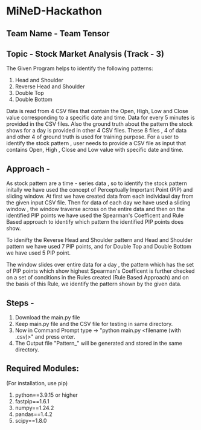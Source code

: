 # MiNeD-Hackathon

## Team Name - Team Tensor 
## Topic - Stock Market Analysis (Track - 3)

The Given Program helps to identify the following patterns:
1. Head and Shoulder 
2. Reverse Head and Shoulder
3. Double Top 
4. Double Bottom

Data is read from 4 CSV files that contain the Open, High, Low and Close value corresponding to a specific date and time. Data for every 5 minutes is provided in the CSV files. Also the ground truth about the pattern the stock shows for a day is provided in other 4 CSV files. These 8 files , 4 of data and other 4 of ground truth is used for training purpose. For a user to identify the stock pattern , user needs to provide a CSV file as input that contains Open, High , Close and Low value with specific date and time.


## Approach -
As stock pattern are a time - series data , so to identify the stock pattern initally we have used the concept of Perceptually Important Point (PIP) and sliding window. At first we have created data from each individaul day from the given input CSV file. Then for data of each day we have used a sliding window , the window traverse across on the entire data and then on the identified PIP points we have used the Spearman's Coefficent and Rule Based approach to identify which pattern the identified PIP points does show.

To idenifty the Reverse Head and Shoulder pattern and Head and Shoulder pattern we have used 7 PIP points, and for Double Top and Double Bottom we have used 5 PIP point.

The window slides over entire data for a day , the pattern which has the set of PIP points which show highest Spearman's Coefficent is further checked on a set of conditions in the Rules created (Rule Based Approach) and on the basis of this Rule, we identify the pattern shown by the given data.

## Steps -
1. Download the main.py file
2. Keep main.py file and the CSV file for testing in same directory.
3. Now in Command Prompt type -> "python main.py <filename (with .csv)>" and press enter.
4. The Output file "Pattern_" will be generated and stored in the same directory.

## Required Modules:
(For installation, use pip)

1. python==3.9.15 or higher
2. fastpip==1.6.1
3. numpy==1.24.2
4. pandas==1.4.2
5. scipy==1.8.0

